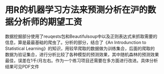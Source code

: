 # 用R的机器学习方法来预测分析在沪的数据分析师的期望工资
 数据挖掘部分使用了reuqests包和Beautifulsoup中以及正则表达式来抓取需要的信息，算是最最基础的爬虫了。分析的部分，结合了《An Introdunction to Statistical Learning》的知识，用较早爬取的数据做为训练集合，后面的爬取的数据为验证集合，进行分析比较了各种模型的预测效果，其中随机森林的预测效果最佳，误差在1千/月左右。作为一个练习项目还需要在多方面进行改进。具体分析结果可见PDF文件
